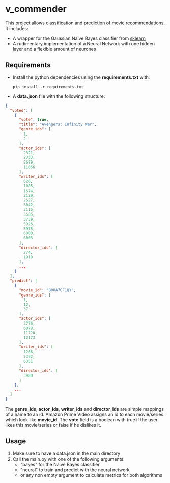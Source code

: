 # v_commender

This project allows classification and prediction of movie recommendations. It includes:

- A wrapper for the Gaussian Naive Bayes classifier from [sklearn](https://scikit-learn.org/stable/)
- A rudimentary implementation of a Neural Network with one hidden layer and a flexible amount of neurones

## Requirements

- Install the python dependencies using the **requirements.txt** with:

    ```pip install -r requirements.txt```

- A **data.json** file with the following structure:

```JSON
{
  "voted": [
    {
      "vote": true,
      "title": "Avengers: Infinity War",
      "genre_ids": [
        1,
        2
      ],
      "actor_ids": [
        2321,
        2333,
        8679,
        11056
      ],
      "writer_ids": [
        626,
        1085,
        1674,
        2129,
        2627,
        3042,
        3115,
        3585,
        3739,
        5926,
        5975,
        6000,
        6003
      ],
      "director_ids": [
        274,
        1910
      ],
      ...
    }
  ],
  "predict": [
    {
      "movie_id": "B00A7CF1QY",
      "genre_ids": [
        1,
        12,
        37
      ],
      "actor_ids": [
        3776,
        6078,
        11720,
        12173
      ],
      "writer_ids": [
        1266,
        5392,
        6351
      ],
      "director_ids": [
        3980
      ]
    },
    ...
  ]  
}
```

The **genre_ids**, **actor_ids**, **writer_ids** and **director_ids** are simple mappings of a name to an id. Amazon Prime Video assigns an id to each movie/series which look like **movie_id**. The **vote** field is a boolean with true if the user likes this movie/series or false if he dislikes it.

## Usage

1. Make sure to have a data.json in the main directory
2. Call the main.py with one of the following arguments:
    - "bayes" for the Naive Bayes classifier
    - "neural" to train and predict with the neural network
    - or any non empty argument to calculate metrics for both algorithms
